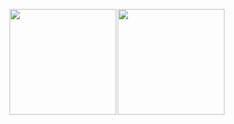 <p>
  <img height=190 src="https://github-readme-stats.vercel.app/api?username=vasysik&theme=github_dark_dimmed&show_icons=true" />
  <img height=190 src="https://github-readme-stats.vercel.app/api/top-langs?username=vasysik&layout=compact&langs_count=6&theme=github_dark_dimmed" />
</p>
